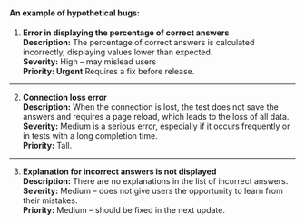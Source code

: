 #### An example of hypothetical bugs:  
1. __Error in displaying the percentage of correct answers__  
__Description:__
The percentage of correct answers is calculated incorrectly, displaying values lower than expected.  
__Severity:__
High – may mislead users  
__Priority: Urgent__
Requires a fix before release.

--- 
2. __Connection loss error__  
__Description:__ 
When the connection is lost, the test does not save the answers and requires a page reload, which leads to the loss of all data.  
__Severity:__ 
Medium is a serious error, especially if it occurs frequently or in tests with a long completion time.  
__Priority:__
Tall.

---
3. __Explanation for incorrect answers is not displayed__  
__Description:__ 
There are no explanations in the list of incorrect answers.  
__Severity:__ 
Medium – does not give users the opportunity to learn from their mistakes.  
__Priority:__ 
Medium – should be fixed in the next update.
